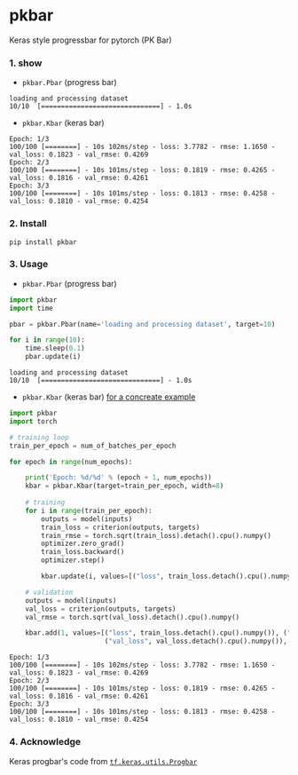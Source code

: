 # pkbar
Keras style progressbar for pytorch (PK Bar)

### 1. show
- `pkbar.Pbar` (progress bar)
```
loading and processing dataset
10/10  [==============================] - 1.0s
```

- `pkbar.Kbar` (keras bar)
```
Epoch: 1/3
100/100 [========] - 10s 102ms/step - loss: 3.7782 - rmse: 1.1650 - val_loss: 0.1823 - val_rmse: 0.4269
Epoch: 2/3
100/100 [========] - 10s 101ms/step - loss: 0.1819 - rmse: 0.4265 - val_loss: 0.1816 - val_rmse: 0.4261
Epoch: 3/3
100/100 [========] - 10s 101ms/step - loss: 0.1813 - rmse: 0.4258 - val_loss: 0.1810 - val_rmse: 0.4254
```

### 2. Install 
```
pip install pkbar
```

### 3. Usage

- `pkbar.Pbar` (progress bar)
```python
import pkbar
import time

pbar = pkbar.Pbar(name='loading and processing dataset', target=10)

for i in range(10):
    time.sleep(0.1)
    pbar.update(i)
```
```
loading and processing dataset
10/10  [==============================] - 1.0s
```

- `pkbar.Kbar` (keras bar) [for a concreate example](https://github.com/yueyericardo/pkbar/blob/master/tests/test.py#L16)
```python
import pkbar
import torch

# training loop
train_per_epoch = num_of_batches_per_epoch

for epoch in range(num_epochs):

    print('Epoch: %d/%d' % (epoch + 1, num_epochs))
    kbar = pkbar.Kbar(target=train_per_epoch, width=8)
    
    # training
    for i in range(train_per_epoch):
        outputs = model(inputs)
        train_loss = criterion(outputs, targets)
        train_rmse = torch.sqrt(train_loss).detach().cpu().numpy()
        optimizer.zero_grad()
        train_loss.backward()
        optimizer.step()

        kbar.update(i, values=[("loss", train_loss.detach().cpu().numpy()), ("rmse", train_rmse)])

    # validation
    outputs = model(inputs)
    val_loss = criterion(outputs, targets)
    val_rmse = torch.sqrt(val_loss).detach().cpu().numpy()

    kbar.add(1, values=[("loss", train_loss.detach().cpu().numpy()), ("rmse", train_rmse),
                        ("val_loss", val_loss.detach().cpu().numpy()), ("val_rmse", val_rmse)])
```
```
Epoch: 1/3
100/100 [========] - 10s 102ms/step - loss: 3.7782 - rmse: 1.1650 - val_loss: 0.1823 - val_rmse: 0.4269
Epoch: 2/3
100/100 [========] - 10s 101ms/step - loss: 0.1819 - rmse: 0.4265 - val_loss: 0.1816 - val_rmse: 0.4261
Epoch: 3/3
100/100 [========] - 10s 101ms/step - loss: 0.1813 - rmse: 0.4258 - val_loss: 0.1810 - val_rmse: 0.4254
```

### 4. Acknowledge
Keras progbar's code from [`tf.keras.utils.Progbar`](https://github.com/tensorflow/tensorflow/blob/r1.14/tensorflow/python/keras/utils/generic_utils.py#L313)
